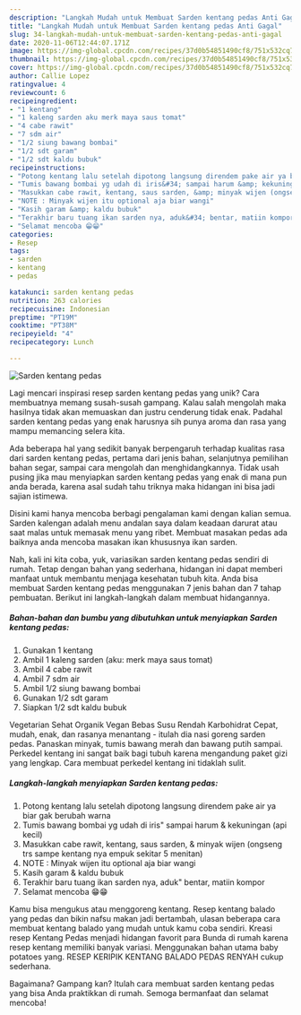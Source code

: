 ```yaml
---
description: "Langkah Mudah untuk Membuat Sarden kentang pedas Anti Gagal"
title: "Langkah Mudah untuk Membuat Sarden kentang pedas Anti Gagal"
slug: 34-langkah-mudah-untuk-membuat-sarden-kentang-pedas-anti-gagal
date: 2020-11-06T12:44:07.171Z
image: https://img-global.cpcdn.com/recipes/37d0b54851490cf8/751x532cq70/sarden-kentang-pedas-foto-resep-utama.jpg
thumbnail: https://img-global.cpcdn.com/recipes/37d0b54851490cf8/751x532cq70/sarden-kentang-pedas-foto-resep-utama.jpg
cover: https://img-global.cpcdn.com/recipes/37d0b54851490cf8/751x532cq70/sarden-kentang-pedas-foto-resep-utama.jpg
author: Callie Lopez
ratingvalue: 4
reviewcount: 6
recipeingredient:
- "1 kentang"
- "1 kaleng sarden aku merk maya saus tomat"
- "4 cabe rawit"
- "7 sdm air"
- "1/2 siung bawang bombai"
- "1/2 sdt garam"
- "1/2 sdt kaldu bubuk"
recipeinstructions:
- "Potong kentang lalu setelah dipotong langsung direndem pake air ya biar gak berubah warna"
- "Tumis bawang bombai yg udah di iris&#34; sampai harum &amp; kekuningan (api kecil)"
- "Masukkan cabe rawit, kentang, saus sarden, &amp; minyak wijen (ongseng trs sampe kentang nya empuk sekitar 5 menitan)"
- "NOTE : Minyak wijen itu optional aja biar wangi"
- "Kasih garam &amp; kaldu bubuk"
- "Terakhir baru tuang ikan sarden nya, aduk&#34; bentar, matiin kompor"
- "Selamat mencoba 😁😁"
categories:
- Resep
tags:
- sarden
- kentang
- pedas

katakunci: sarden kentang pedas 
nutrition: 263 calories
recipecuisine: Indonesian
preptime: "PT19M"
cooktime: "PT38M"
recipeyield: "4"
recipecategory: Lunch

---
```



![Sarden kentang pedas](https://img-global.cpcdn.com/recipes/37d0b54851490cf8/751x532cq70/sarden-kentang-pedas-foto-resep-utama.jpg)

Lagi mencari inspirasi resep sarden kentang pedas yang unik? Cara membuatnya memang susah-susah gampang. Kalau salah mengolah maka hasilnya tidak akan memuaskan dan justru cenderung tidak enak. Padahal sarden kentang pedas yang enak harusnya sih punya aroma dan rasa yang mampu memancing selera kita.

Ada beberapa hal yang sedikit banyak berpengaruh terhadap kualitas rasa dari sarden kentang pedas, pertama dari jenis bahan, selanjutnya pemilihan bahan segar, sampai cara mengolah dan menghidangkannya. Tidak usah pusing jika mau menyiapkan sarden kentang pedas yang enak di mana pun anda berada, karena asal sudah tahu triknya maka hidangan ini bisa jadi sajian istimewa.

Disini kami hanya mencoba berbagi pengalaman kami dengan kalian semua. Sarden kalengan adalah menu andalan saya dalam keadaan darurat atau saat malas untuk memasak menu yang ribet. Membuat masakan pedas ada baiknya anda mencoba masakan ikan khususnya ikan sarden.


Nah, kali ini kita coba, yuk, variasikan sarden kentang pedas sendiri di rumah. Tetap dengan bahan yang sederhana, hidangan ini dapat memberi manfaat untuk membantu menjaga kesehatan tubuh kita. Anda bisa membuat Sarden kentang pedas menggunakan 7 jenis bahan dan 7 tahap pembuatan. Berikut ini langkah-langkah dalam membuat hidangannya.

<!--inarticleads1-->

##### Bahan-bahan dan bumbu yang dibutuhkan untuk menyiapkan Sarden kentang pedas:

1. Gunakan 1 kentang
1. Ambil 1 kaleng sarden (aku: merk maya saus tomat)
1. Ambil 4 cabe rawit
1. Ambil 7 sdm air
1. Ambil 1/2 siung bawang bombai
1. Gunakan 1/2 sdt garam
1. Siapkan 1/2 sdt kaldu bubuk


Vegetarian Sehat Organik Vegan Bebas Susu Rendah Karbohidrat Cepat, mudah, enak, dan rasanya menantang - itulah dia nasi goreng sarden pedas. Panaskan minyak, tumis bawang merah dan bawang putih sampai. Perkedel kentang ini sangat baik bagi tubuh karena mengandung paket gizi yang lengkap. Cara membuat perkedel kentang ini tidaklah sulit. 

<!--inarticleads2-->

##### Langkah-langkah menyiapkan Sarden kentang pedas:

1. Potong kentang lalu setelah dipotong langsung direndem pake air ya biar gak berubah warna
1. Tumis bawang bombai yg udah di iris&#34; sampai harum &amp; kekuningan (api kecil)
1. Masukkan cabe rawit, kentang, saus sarden, &amp; minyak wijen (ongseng trs sampe kentang nya empuk sekitar 5 menitan)
1. NOTE : Minyak wijen itu optional aja biar wangi
1. Kasih garam &amp; kaldu bubuk
1. Terakhir baru tuang ikan sarden nya, aduk&#34; bentar, matiin kompor
1. Selamat mencoba 😁😁


Kamu bisa mengukus atau menggoreng kentang. Resep kentang balado yang pedas dan bikin nafsu makan jadi bertambah, ulasan beberapa cara membuat kentang balado yang mudah untuk kamu coba sendiri. Kreasi resep Kentang Pedas menjadi hidangan favorit para Bunda di rumah karena resep kentang memiliki banyak variasi. Menggunakan bahan utama baby potatoes yang. RESEP KERIPIK KENTANG BALADO PEDAS RENYAH cukup sederhana. 

Bagaimana? Gampang kan? Itulah cara membuat sarden kentang pedas yang bisa Anda praktikkan di rumah. Semoga bermanfaat dan selamat mencoba!
